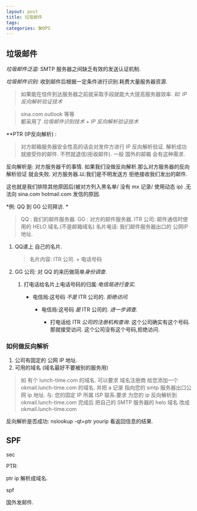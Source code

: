 ```yaml
---
layout: post
title: 垃圾邮件
tags: 
categories: 🛠OPS
---
```


## 垃圾邮件

*垃圾邮件泛滥:*
SMTP 服务器之间缺乏有效的发送认证机制.

*垃圾邮件识别:*
收到邮件后根据一定条件进行识别.耗费大量服务器资源.

> 如果能在信件到达服务器之前就采取手段就能大大提高服务器效率.
> *如: IP 反向解析验证技术*

> sina.com outlook 等等   
> 都采用了 *垃圾邮件识别技术* + *IP 反向解析验证技术*



**PTR (IP反向解析) :
> 对方邮箱服务器安全性高的话会对发件方进行 IP 反向解析验证.
> 解析成功 就接受你的邮件.  不然就退信(拒收邮件).
> 一般 国外的邮箱 会有这种需求.

反向解析是: 对方服务器干的事情.
如果我们没做反向解析.那么对方服务器的反向解析验证 就会失败.
对方服务器.以:我们是不明发送方 拒绝接收我们发出的邮件.

这也就是我们排除其他原因后(被对方列入黑名单/ 没有 mx 记录/ 使用动态 ip) .无法向 sina.com hotmail.com 发信的原因.


*例: QQ 到 GG 公司拜访. * 
> QQ :      我们的邮件服务器.
> GG :      对方的邮件服务器.
> ITR 公司: 邮件通信时使用的 HELO 域名.(不是邮箱域名)
> 名片电话:  我们邮件服务器出口的 公网IP地址.
1. QQ递上 自己的名片.
	> 名片内容: ITR 公司. + 电话号码

2. GG 公司: 对 QQ 的来历做简单*身份调查*.

	1. 打电话给名片上电话号码的归属:*电信局进行查实*.

		- 电信局:这号码 *不是* ITR 公司的. *拒绝访问.*
			- 电信局:这号码 *是*   ITR 公司的. *进一步调查*.

				- 打电话给 ITR *公司的注册机构查询*.
					这个公司确实有这个号码.那就接受访问.
					这个公司没有这个号码,拒绝访问.



### 如何做反向解析

1. 公司有固定的 公网 IP 地址.
2. 可用的域名 (域名最好不要被别的服务用)
> 如 有个 lunch-time.com 的域名.
> 可以要求 域名注册商 给您添加一个  okmail.lunch-time.com 的域名.
> 并把 a 记录 指向您的 smtp 服务器出口公网 ip 地址.
与: 您的固定 IP 所属 ISP 联系.要求 为您的 ip 反向解析到
okmail.lunch-time.com
完成后 把自己的 SMTP 服务器的 helo 域名 改成 okmail.lunch-time.com 


反向解析是否成功:
nslookup -qt=ptr yourip
 看返回信息的结果.



## SPF
sec
































PTR:






ptr ip 解析成域名.

spf


国外发邮件. 



